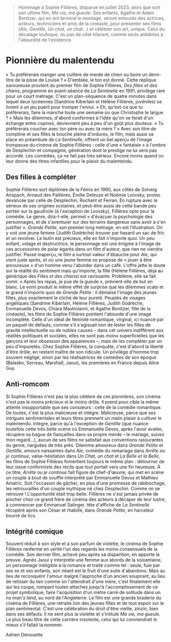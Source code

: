 > Hommage à Sophie Fillières, disparue en juillet 2023, alors que sort son ultime film, _Ma vie, ma gueule_. Ses enfants, Agathe et Adam Bonitzer, qui en ont terminé le montage, seront entourés des actrices, acteurs, techniciens et amis de la cinéaste, pour présenter ses films (_Aïe_, _Gentille_, _Un chat, un chat_...) et célébrer son art, unique. Celui du décalage loufoque, du pas de côté hilarant, comme seuls antidotes à l'absurdité de l'existence.

# Pionnière du malentendu

« Tu préférerais manger une cuillère de merde de chien ou boire un demi-litre de la pisse de Louise ? » D'emblée, le ton est donné. Cette réplique savoureuse provient du premier film de Sophie Fillières, _Des filles et des chiens_, programmé en avant-séance de _La Sentinelle_ en 1991, privilège rare pour un court métrage. C'est un plan-séquence de quatre minutes dans lequel deux lycéennes (Sandrine Kiberlain et Hélène Fillières, juvéniles) se livrent à un jeu puéril pour tromper l'ennui. « Eh, qu'est-ce que tu préférerais, faire la manche toute une semaine ou que Christophe te largue ? » Mais les dilemmes, d'abord conformes à l'idée qu'on se ferait d'un échange entre copines, deviennent peu à peu d'un goût plus douteux. « Tu préférerais coucher avec ton père ou avec ta mère ? » Avec son titre de comptine et ses filles la bouche pleine d'ordures, le film, mais aussi sa place en préambule de _La Sentinelle_, offrent un bel aperçu de l'image trompeuse du cinéma de Sophie Fillières : celle d'une « fantaisie » à l'ombre de Desplechin et compagnie, génération dont le prestige ne lui sera pas accordé. Les comédies, ça ne fait pas très sérieux. Encore moins quand on leur donne des titres infantiles pour le plaisir du malentendu.

## Des filles à compléter

Sophie Fillières sort diplômée de la Fémis en 1990, aux côtés de Solveig Anspach, Arnaud des Pallières, Émilie Deleuze et Noémie Lvovsky, promo devancée par celle de Desplechin, Rochant et Ferran. En rupture avec le sérieux de ses origines scolaires, et peut-être aussi de cette bande peu portée sur la gaudriole (à l'exception de Lvovsky), Fillières opte pour la comédie. Le genre, dira-t-elle, permet « d'évacuer la psychologie des personnages, et de s'aventurer sur des terrains dangereux sans avoir à s'en justifier ». _Grande Petite_, son premier long métrage, en est l'illustration. On y voit une jeune femme (Judith Godrèche) trouver par hasard un sac de fric et un revolver. Le butin est précieux, elle en fait n'importe quoi. Un peu enfant, volage et destructrice, le personnage est une énigme à l'image de ces accessoires de polar égarés dans un film d'auteur, que rien ne viendra justifier. Passé inaperçu, le film a surtout valeur d'ébauche pour _Aïe_, qui vient juste après, et où une jeune femme se propose de « jouer à être amoureuse » d'un homme venu l'aborder dans un café. L'offre jette le doute sur la réalité du sentiment mais qu'importe, la fille (Hélène Fillières, déjà au générique des _Filles et des chiens_) est ravissante. Problème, elle se fait vomir. « Après les repas, je pue de la gueule », prévient-elle de but en blanc. Le vomi produit le même effet de surprise que les dilemmes scato et le grand n'importe quoi de _Grande Petite_ : il déniaise l'image des jeunes filles, plus exactement le cliché de leur pureté. Peuplés de visages angéliques (Sandrine Kiberlain, Hélène Fillières, Judith Godrèche, Emmanuelle Devos, Chiara Mastroianni, et Agathe Bonitzer, fille de la cinéaste), les films de Sophie Fillières pointent l'absurde d'une image incomplète. Celle d'un idéal de féminité romantique, virginal, ici nuancé par un paquet de défauts, comme s'il s'agissait non de lester les filles de gravité intellectuelle ou de nobles causes – dans cet univers indifférent aux réalités politiques et sociales, elles ne sont pas moins superficielles que les garçons et leur obsession des apparences –, mais de les compléter par un peu d'impuretés. Chez Sophie Fillières, la conquête, c'est d'abord la liberté d'être drôle, en restant maître de son ridicule. Un privilège d'homme trop souvent négligé, sinon par les réalisatrices de comédies de son époque (Balasko, Serreau, Marshall, Jaoui), les premières en France depuis Alice Guy.

## Anti-romcom

Si Sophie Fillières n'est pas la plus célèbre de ces pionnières, son cinéma n'est pas le moins précieux ni le moins drôle. Il prend pour cible la même attente insupportable que ses consœurs : celle de la comédie romantique. De toutes, c'est la plus malicieuse et intègre. Malicieuse, parce que ses intrigues sentimentales et leurs titres prennent un malin plaisir à cultiver le malentendu. Intègre, parce qu'à l'exception de _Gentille_ (que nuance toutefois cette très belle scène où Emmanuelle Devos, après l'avoir avalée, récupère sa bague de fiançailles dans sa propre merde – le mariage, suivez mon regard...), aucun de ses films ne satisfait aux conventions rassurantes du genre, narguées de très près. Dilemme amoureux dans _Grande Petite_ et _Gentille_, amours naissantes dans _Aïe_, comédie du remariage dans _Arrête ou je continue_, valse-hésitation dans _Un Chat, un chat_ et _La Belle et la Belle_, les films de Sophie Fillières fomentent toujours le même plan : détourner de leur issue conformiste des récits que tout portait vers une fin heureuse. À ce titre, _Arrête ou je continue_ fait figure de chef-d'œuvre, qui met en scène un couple à bout de souffle interprété par Emmanuelle Devos et Mathieu Amalric. Soit l'occasion de gâcher, en plus d'une promesse de rabibochage, les retrouvailles d'un couple mythique né chez Desplechin. Comme on se retrouve ! L'opportunité était trop belle. Fillières ne s'est jamais privée de piocher chez ce grand frère de cinéma des acteurs à décaper de leur lustre, à commencer par Emmanuel Salinger, tête d'affiche de _La Sentinelle_ récupéré après son César et rhabillé, dans _Grande Petite_, en harceleur bourré de tics.

## Intégrité comique

Souvent réduit à son style et à son parfum de violette, le cinéma de Sophie Fillières renferme en vérité l'un des regards les moins consensuels de la comédie. Son dernier film, achevé peu après sa disparition, en apporte la preuve. Agnès Jaoui y interprète une femme aux abords de la soixantaine, un personnage inéligible à la romance et traité comme tel : seule, fuie par ses ex et ses enfants, son néant est le fruit d'une suite d'abandons. Mais au lieu de reconquérir l'amour malgré l'approche d'un ancien soupirant, au lieu de retisser du lien comme on l'attendrait d'une mère, c'est finalement elle qui les coupe, rompant toutes attaches jusqu'à l'accomplissement de ce projet symbolique, faire l'acquisition d'un mètre carré de solitude dans un _no man's land_, au nord de l'Angleterre. Le film est une grande braderie du cinéma de Fillières, une retraite loin des jeunes filles et de tout espoir sur le plan sentimental. C'est une célébration du droit d'être vieille, zinzin, bien dans ses défauts. Il ne sent plus la violette et s'intitule _Ma vie, ma gueule_. Le plus beau titre de cette carrière insolente, celui qui lui conviendrait le mieux s'il fallait la nommer.

<div class="author">Adrien Dénouette</div>
